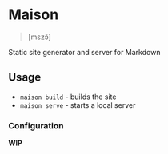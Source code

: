 # Maison

> [mɛzɔ̃]

Static site generator and server for Markdown

## Usage

- `maison build` - builds the site
- `maison serve` - starts a local server

### Configuration

**WIP**
